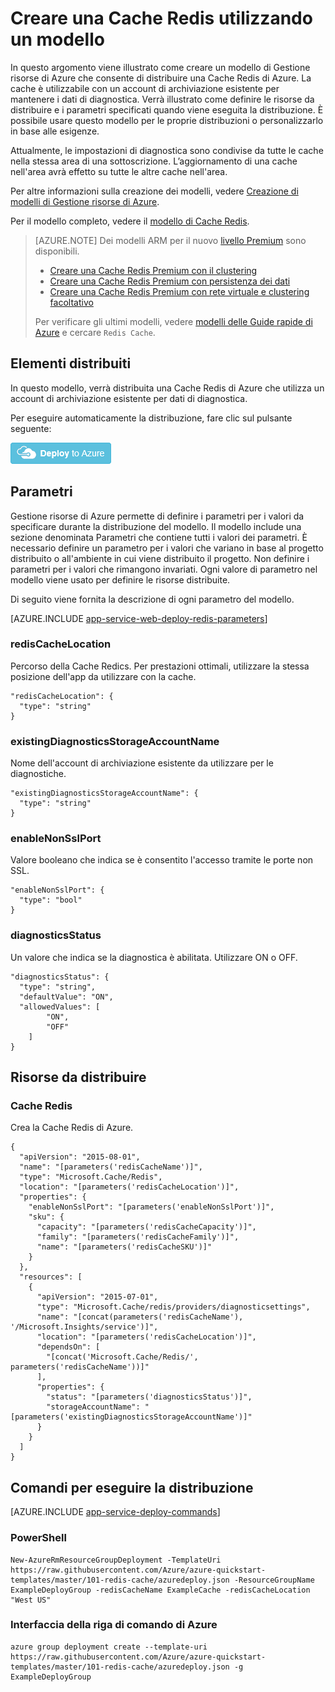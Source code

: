 <properties 
	pageTitle="Eseguire il provisioning di una Cache Redis | Microsoft Azure" 
	description="Utilizzare il modello di Gestione risorse di Azure per distribuire una Cache Redis di Azure." 
	services="app-service" 
	documentationCenter="" 
	authors="steved0x" 
	manager="Erikre" 
	editor=""/>

<tags 
	ms.service="cache" 
	ms.workload="web" 
	ms.tgt_pltfrm="cache-redis" 
	ms.devlang="na" 
	ms.topic="article" 
	ms.date="04/22/2016" 
	ms.author="sdanie"/>

# Creare una Cache Redis utilizzando un modello

In questo argomento viene illustrato come creare un modello di Gestione risorse di Azure che consente di distribuire una Cache Redis di Azure. La cache è utilizzabile con un account di archiviazione esistente per mantenere i dati di diagnostica. Verrà illustrato come definire le risorse da distribuire e i parametri specificati quando viene eseguita la distribuzione. È possibile usare questo modello per le proprie distribuzioni o personalizzarlo in base alle esigenze.

Attualmente, le impostazioni di diagnostica sono condivise da tutte le cache nella stessa area di una sottoscrizione. L’aggiornamento di una cache nell'area avrà effetto su tutte le altre cache nell'area.

Per altre informazioni sulla creazione dei modelli, vedere [Creazione di modelli di Gestione risorse di Azure](../resource-group-authoring-templates.md).

Per il modello completo, vedere il [modello di Cache Redis](https://github.com/Azure/azure-quickstart-templates/blob/master/101-redis-cache/azuredeploy.json).

>[AZURE.NOTE] Dei modelli ARM per il nuovo [livello Premium](cache-premium-tier-intro.md) sono disponibili.
>
>-    [Creare una Cache Redis Premium con il clustering](https://azure.microsoft.com/documentation/templates/201-redis-premium-cluster-diagnostics/)
>-    [Creare una Cache Redis Premium con persistenza dei dati](https://azure.microsoft.com/documentation/templates/201-redis-premium-persistence/)
>-    [Creare una Cache Redis Premium con rete virtuale e clustering facoltativo](https://azure.microsoft.com/documentation/templates/201-redis-premium-vnet-cluster-diagnostics/)
>
>Per verificare gli ultimi modelli, vedere [modelli delle Guide rapide di Azure](https://azure.microsoft.com/documentation/templates/) e cercare `Redis Cache`.

## Elementi distribuiti

In questo modello, verrà distribuita una Cache Redis di Azure che utilizza un account di archiviazione esistente per dati di diagnostica.

Per eseguire automaticamente la distribuzione, fare clic sul pulsante seguente:

[![Distribuzione in Azure](./media/cache-redis-cache-arm-provision/deploybutton.png)](https://portal.azure.com/#create/Microsoft.Template/uri/https%3A%2F%2Fraw.githubusercontent.com%2FAzure%2Fazure-quickstart-templates%2Fmaster%2F101-redis-cache%2Fazuredeploy.json)

## Parametri

Gestione risorse di Azure permette di definire i parametri per i valori da specificare durante la distribuzione del modello. Il modello include una sezione denominata Parametri che contiene tutti i valori dei parametri. È necessario definire un parametro per i valori che variano in base al progetto distribuito o all'ambiente in cui viene distribuito il progetto. Non definire i parametri per i valori che rimangono invariati. Ogni valore di parametro nel modello viene usato per definire le risorse distribuite.

Di seguito viene fornita la descrizione di ogni parametro del modello.

[AZURE.INCLUDE [app-service-web-deploy-redis-parameters](../../includes/cache-deploy-parameters.md)]

### redisCacheLocation

Percorso della Cache Redics. Per prestazioni ottimali, utilizzare la stessa posizione dell'app da utilizzare con la cache.

    "redisCacheLocation": {
      "type": "string"
    }

### existingDiagnosticsStorageAccountName

Nome dell'account di archiviazione esistente da utilizzare per le diagnostiche.

    "existingDiagnosticsStorageAccountName": {
      "type": "string"
    }

### enableNonSslPort

Valore booleano che indica se è consentito l'accesso tramite le porte non SSL.

    "enableNonSslPort": {
      "type": "bool"
    }

### diagnosticsStatus

Un valore che indica se la diagnostica è abilitata. Utilizzare ON o OFF.

    "diagnosticsStatus": {
      "type": "string",
      "defaultValue": "ON",
      "allowedValues": [
            "ON",
            "OFF"
        ]
    }
    
## Risorse da distribuire

### Cache Redis

Crea la Cache Redis di Azure.

    {
      "apiVersion": "2015-08-01",
      "name": "[parameters('redisCacheName')]",
      "type": "Microsoft.Cache/Redis",
      "location": "[parameters('redisCacheLocation')]",
      "properties": {
        "enableNonSslPort": "[parameters('enableNonSslPort')]",
        "sku": {
          "capacity": "[parameters('redisCacheCapacity')]",
          "family": "[parameters('redisCacheFamily')]",
          "name": "[parameters('redisCacheSKU')]"
        }
      },
      "resources": [
        {
          "apiVersion": "2015-07-01",
          "type": "Microsoft.Cache/redis/providers/diagnosticsettings",
          "name": "[concat(parameters('redisCacheName'), '/Microsoft.Insights/service')]",
          "location": "[parameters('redisCacheLocation')]",
          "dependsOn": [
            "[concat('Microsoft.Cache/Redis/', parameters('redisCacheName'))]"
          ],
          "properties": {
            "status": "[parameters('diagnosticsStatus')]",
            "storageAccountName": "[parameters('existingDiagnosticsStorageAccountName')]"
          }
        }
      ]
    }


## Comandi per eseguire la distribuzione

[AZURE.INCLUDE [app-service-deploy-commands](../../includes/app-service-deploy-commands.md)]

### PowerShell

    New-AzureRmResourceGroupDeployment -TemplateUri https://raw.githubusercontent.com/Azure/azure-quickstart-templates/master/101-redis-cache/azuredeploy.json -ResourceGroupName ExampleDeployGroup -redisCacheName ExampleCache -redisCacheLocation "West US"

### Interfaccia della riga di comando di Azure

    azure group deployment create --template-uri https://raw.githubusercontent.com/Azure/azure-quickstart-templates/master/101-redis-cache/azuredeploy.json -g ExampleDeployGroup

<!---HONumber=AcomDC_0427_2016-->